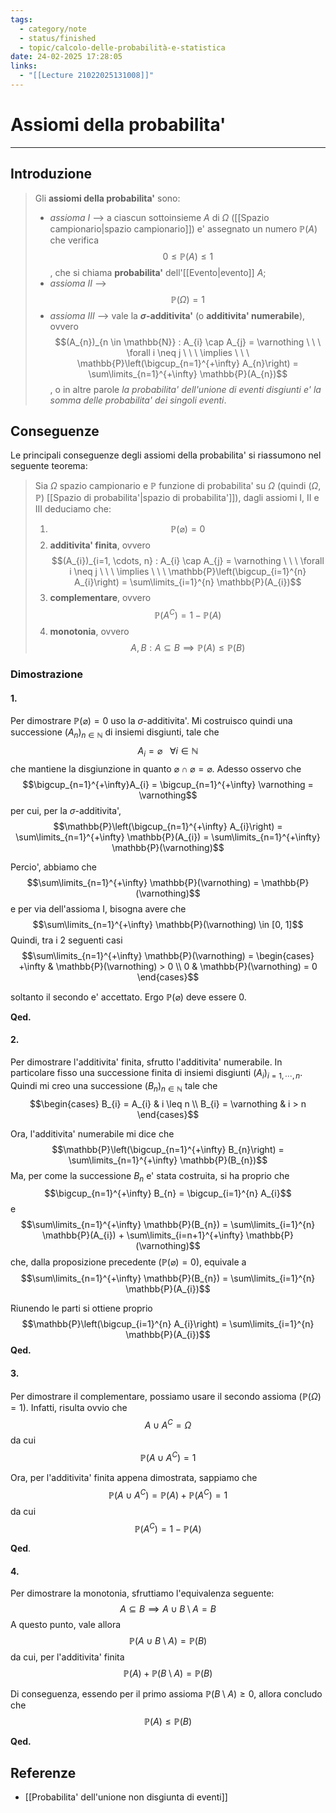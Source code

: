 ```yaml
---
tags:
  - category/note
  - status/finished
  - topic/calcolo-delle-probabilità-e-statistica
date: 24-02-2025 17:28:05
links:
  - "[[Lecture 21022025131008]]"
---
```

# Assiomi della probabilita'
---
## Introduzione
> Gli **assiomi della probabilita'** sono:
> - _assioma I_ --> a ciascun sottoinsieme $A$ di $\Omega$ ([[Spazio campionario|spazio campionario]]) e' assegnato un numero $\mathbb{P}(A)$ che verifica $$0 \leq \mathbb{P}(A) \leq 1$$, che si chiama **probabilita'** dell'[[Evento|evento]] $A$;
> - _assioma II_ --> $$\mathbb{P}(\Omega) = 1$$
> - _assioma III_ --> vale la **$\sigma$-additivita'** (o **additivita' numerabile**), ovvero $$(A_{n})_{n \in \mathbb{N}} : A_{i} \cap A_{j} = \varnothing \ \ \ \forall i \neq j \ \ \ \implies \ \ \ \mathbb{P}\left(\bigcup_{n=1}^{+\infty} A_{n}\right) = \sum\limits_{n=1}^{+\infty} \mathbb{P}(A_{n})$$, o in altre parole _la probabilita' dell'unione di eventi disgiunti e' la somma delle probabilita' dei singoli eventi_.

## Conseguenze
Le principali conseguenze degli assiomi della probabilita' si riassumono nel seguente teorema:
> Sia $\Omega$ spazio campionario e $\mathbb{P}$ funzione di probabilita' su $\Omega$ (quindi $(\Omega, \mathbb{P})$ [[Spazio di probabilita'|spazio di probabilita']]), dagli assiomi I, II e III deduciamo che:
> 1. $$\mathbb{P}(\varnothing) = 0$$
> 2. **additivita' finita**, ovvero $$(A_{i})_{i=1, \cdots, n} : A_{i} \cap A_{j} = \varnothing \ \ \ \forall i \neq j \ \ \ \implies \ \ \ \mathbb{P}\left(\bigcup_{i=1}^{n} A_{i}\right) = \sum\limits_{i=1}^{n} \mathbb{P}(A_{i})$$
> 3. **complementare**, ovvero $$\mathbb{P}(A^{C}) = 1 - \mathbb{P}(A)$$
> 4. **monotonia**, ovvero $$A, B : A \subseteq B \implies \mathbb{P}(A) \leq \mathbb{P}(B)$$

### Dimostrazione
#### 1.
Per dimostrare $\mathbb{P}(\varnothing) = 0$ uso la $\sigma$-additivita'. Mi costruisco quindi una successione $(A_{n})_{n \in \mathbb{N}}$ di insiemi disgiunti, tale che
$$A_{i} = \varnothing \ \ \ \forall i \in \mathbb{N}$$
che mantiene la disgiunzione in quanto $\varnothing \cap \varnothing = \varnothing$.
Adesso osservo che
$$\bigcup_{n=1}^{+\infty}A_{i} = \bigcup_{n=1}^{+\infty} \varnothing = \varnothing$$
per cui, per la $\sigma$-additivita',
$$\mathbb{P}\left(\bigcup_{n=1}^{+\infty} A_{i}\right) = \sum\limits_{n=1}^{+\infty} \mathbb{P}(A_{i}) = \sum\limits_{n=1}^{+\infty} \mathbb{P}(\varnothing)$$

Percio', abbiamo che
$$\sum\limits_{n=1}^{+\infty} \mathbb{P}(\varnothing) = \mathbb{P}(\varnothing)$$
e per via dell'assioma I, bisogna avere che
$$\sum\limits_{n=1}^{+\infty} \mathbb{P}(\varnothing) \in [0, 1]$$
Quindi, tra i 2 seguenti casi
$$\sum\limits_{n=1}^{+\infty} \mathbb{P}(\varnothing) = \begin{cases}
+\infty & \mathbb{P}(\varnothing) > 0 \\
0 & \mathbb{P}(\varnothing) = 0
\end{cases}$$

soltanto il secondo e' accettato. Ergo $\mathbb{P}(\varnothing)$ deve essere $0$.

**Qed.**

#### 2.
Per dimostrare l'additivita' finita, sfrutto l'additivita' numerabile. In particolare fisso una successione finita di insiemi disgiunti $(A_{i})_{i=1, \cdots, n}$. Quindi mi creo una successione $(B_{n})_{n \in \mathbb{N}}$ tale che
$$\begin{cases}
B_{i} = A_{i} & i \leq n \\
B_{i} = \varnothing & i > n
\end{cases}$$

Ora, l'additivita' numerabile mi dice che
$$\mathbb{P}\left(\bigcup_{n=1}^{+\infty} B_{n}\right) = \sum\limits_{n=1}^{+\infty} \mathbb{P}(B_{n})$$
Ma, per come la successione $B_{n}$ e' stata costruita, si ha proprio che
$$\bigcup_{n=1}^{+\infty} B_{n} = \bigcup_{i=1}^{n} A_{i}$$
e
$$\sum\limits_{n=1}^{+\infty} \mathbb{P}(B_{n}) = \sum\limits_{i=1}^{n} \mathbb{P}(A_{i}) + \sum\limits_{i=n+1}^{+\infty} \mathbb{P}(\varnothing)$$
che, dalla proposizione precedente ($\mathbb{P}(\varnothing) = 0$), equivale a
$$\sum\limits_{n=1}^{+\infty} \mathbb{P}(B_{n}) = \sum\limits_{i=1}^{n} \mathbb{P}(A_{i})$$

Riunendo le parti si ottiene proprio
$$\mathbb{P}\left(\bigcup_{i=1}^{n} A_{i}\right) = \sum\limits_{i=1}^{n} \mathbb{P}(A_{i})$$
**Qed.**

#### 3.
Per dimostrare il complementare, possiamo usare il secondo assioma ($\mathbb{P}(\Omega) = 1$). Infatti, risulta ovvio che
$$A \cup A^{C} = \Omega$$
da cui
$$\mathbb{P}(A \cup A^{C}) = 1$$

Ora, per l'additivita' finita appena dimostrata, sappiamo che
$$\mathbb{P}(A \cup A^{C}) = \mathbb{P}(A) + \mathbb{P}(A^{C}) = 1$$
da cui
$$\mathbb{P}(A^{C}) = 1 - \mathbb{P}(A)$$

**Qed**.

#### 4.
Per dimostrare la monotonia, sfruttiamo l'equivalenza seguente:
$$A \subseteq B \implies A \cup B \setminus A = B$$
A questo punto, vale allora
$$\mathbb{P}(A \cup B \setminus A) = \mathbb{P}(B)$$
da cui, per l'additivita' finita
$$\mathbb{P}(A) + \mathbb{P}(B \setminus A) = \mathbb{P}(B)$$

Di conseguenza, essendo per il primo assioma $\mathbb{P}(B \setminus A) \geq 0$, allora concludo che
$$\mathbb{P}(A) \leq \mathbb{P}(B)$$

**Qed.**

## Referenze
- [[Probabilita' dell'unione non disgiunta di eventi]]